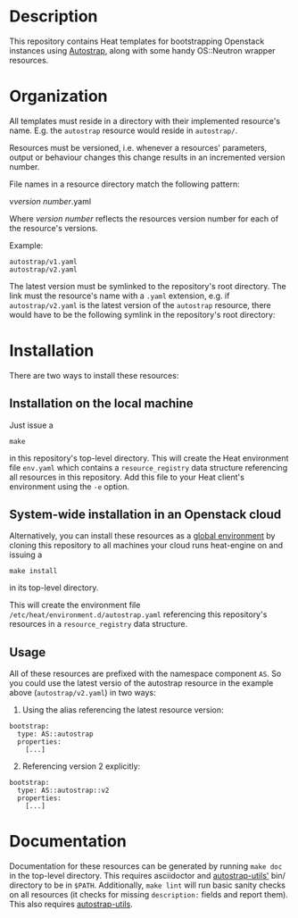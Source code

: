 # Description

This repository contains Heat templates for bootstrapping Openstack instances
using [Autostrap](https://github.com/autostrap/), along with some handy
OS::Neutron wrapper resources.

# Organization

All templates must reside in a directory with their implemented resource's
name. E.g. the `autostrap` resource would reside in `autostrap/`.

Resources must be versioned, i.e. whenever a resources' parameters, output or
behaviour changes this change results in an incremented version number.

File names in a resource directory match the following pattern:

  v*version number*.yaml

Where *version number* reflects the resources version number for each of the
resource's versions.

Example:

```
autostrap/v1.yaml
autostrap/v2.yaml
```

The latest version must be symlinked to the repository's root directory. The
link must the resource's name with a `.yaml` extension, e.g. if
`autostrap/v2.yaml` is the latest version of the `autostrap` resource, there
would have to be the following symlink in the repository's root directory:

# Installation

There are two ways to install these resources:

## Installation on the local machine

Just issue a

```make```

in this repository's top-level directory. This will create the Heat environment
file `env.yaml` which contains a `resource_registry` data structure referencing
all resources in this repository. Add this file to your Heat client's
environment using the `-e` option.

## System-wide installation in an Openstack cloud

Alternatively, you can install these resources as a 
[global environment](http://docs.openstack.org/developer/heat/template_guide/environment.html)
by cloning this repository to all machines your cloud runs heat-engine on and
issuing a

```make install```

in its top-level directory.

This will create the environment file `/etc/heat/environment.d/autostrap.yaml`
referencing this repository's resources in a `resource_registry` data structure.

## Usage

All of these resources are prefixed with the namespace component `AS`. So you
could use the latest versio of the autostrap resource in the example
above (`autostrap/v2.yaml`) in two ways:

1) Using the alias referencing the latest resource version:

```
bootstrap:
  type: AS::autostrap
  properties:
    [...]
```

2) Referencing version 2 explicitly:

```
bootstrap:
  type: AS::autostrap::v2
  properties:
    [...]
```

# Documentation

Documentation for these resources can be generated by running `make doc` in the
top-level directory. This requires asciidoctor and
[autostrap-utils'](https://github.com/autostrap/autostrap-utils) bin/ directory
to be in `$PATH`. Additionally, `make lint` will run basic sanity checks on all
resources (it checks for missing `description:` fields and report them). This
also requires [autostrap-utils](https://github.com/autostrap/autostrap-utils).
